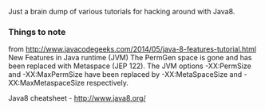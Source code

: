 Just a brain dump of various tutorials for hacking around with Java8.



### Things to note
from http://www.javacodegeeks.com/2014/05/java-8-features-tutorial.html
New Features in Java runtime (JVM)
The PermGen space is gone and has been replaced with Metaspace (JEP 122).
The JVM options -XX:PermSize and -XX:MaxPermSize have been replaced by -XX:MetaSpaceSize and -XX:MaxMetaspaceSize respectively.

Java8 cheatsheet - http://www.java8.org/

